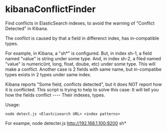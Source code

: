 # kibanaConflictFinder
Find conflicts in ElasticSearch indexes, to avoid the warning of "Conflict Detected" in Kibana.

The conflict is caused by that a field in differenct index, has in-compatible types.

For example, in Kibana, a "sh*" is configured. But, in index sh-1, a field named "value" is string under some type.
And, in index sh-2, a filed named "value" is numeric(int, long, float, doube, etc) under some type.
This will make a conflict. Another case is 2 fields with same name, but in-compatibe types exists in 2 types under same index.

Kibana reports "Some field, conflicts detected", but it does NOT report how it is conflicted. This script is trying to help to solve this case: It will tell you how the fields conflict ---- Their indexes, types.


Usage:
```
node detect.js <Elastcisearch URL> <index patterns>
```

For exampe, 
node detecter.js http://192.168.1.100:9200 sh*

